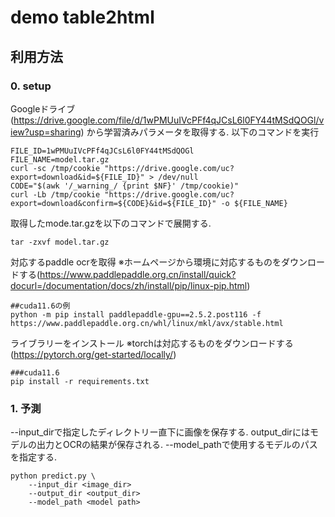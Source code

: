 # demo table2html



## 利用方法
### 0. setup
Googleドライブ(https://drive.google.com/file/d/1wPMUuIVcPFf4qJCsL6l0FY44tMSdQOGl/view?usp=sharing) から学習済みパラメータを取得する.
以下のコマンドを実行
```
FILE_ID=1wPMUuIVcPFf4qJCsL6l0FY44tMSdQOGl
FILE_NAME=model.tar.gz
curl -sc /tmp/cookie "https://drive.google.com/uc?export=download&id=${FILE_ID}" > /dev/null
CODE="$(awk '/_warning_/ {print $NF}' /tmp/cookie)"  
curl -Lb /tmp/cookie "https://drive.google.com/uc?export=download&confirm=${CODE}&id=${FILE_ID}" -o ${FILE_NAME}
```
取得したmode.tar.gzを以下のコマンドで展開する.
```
tar -zxvf model.tar.gz
```
対応するpaddle ocrを取得
※ホームページから環境に対応するものをダウンロードする(https://www.paddlepaddle.org.cn/install/quick?docurl=/documentation/docs/zh/install/pip/linux-pip.html)
```
##cuda11.6の例
python -m pip install paddlepaddle-gpu==2.5.2.post116 -f https://www.paddlepaddle.org.cn/whl/linux/mkl/avx/stable.html
```

ライブラリーをインストール
 ※torchは対応するものをダウンロードする(https://pytorch.org/get-started/locally/)
```
###cuda11.6
pip install -r requirements.txt
```
### 1. 予測
--input_dirで指定したディレクトリー直下に画像を保存する. output_dirにはモデルの出力とOCRの結果が保存される. --model_pathで使用するモデルのパスを指定する.
```
python predict.py \
    --input_dir <image_dir>
    --output_dir <output_dir>
    --model_path <model path>
```



